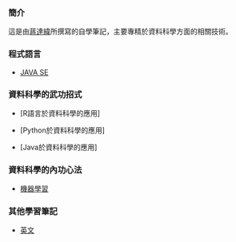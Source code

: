 ### 簡介
 這是由[蔣達緯](https://www.facebook.com/djaing1)所撰寫的自學筆記，主要專精於資料科學方面的相關技術。

### 程式語言

- [JAVA SE](https://mirdex.github.io/JavaSE/)

### 資料科學的武功招式

- [R語言於資料科學的應用]

- [Python於資料科學的應用]

- [Java於資料科學的應用]

### 資料科學的內功心法

- [機器學習](https://mirdex.github.io/mirdex_learning/)

### 其他學習筆記

- [英文](https://mirdex.github.io/Study-English/)
